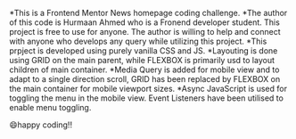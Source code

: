 *This is a Frontend Mentor News homepage coding challenge. 
*The author of this code is Hurmaan Ahmed who is a Fronend developer student. This project is free to use for anyone. The author is willing to help and connect with anyone who develops any query while utilizing this project.
*This prpject is developed using purely vanilla CSS and JS.
*Layouting is done using GRID on the main parent, while FLEXBOX is primarily usd to layout children of main container.
*Media Query is added for mobile view and to adapt to a single direction scroll, GRID has been replaced by FLEXBOX on the main container for mobile viewport sizes.
*Async JavaScript is used for toggling the menu in the mobile view. Event Listeners have been utilised to enable menu toggling.

😄happy coding!!

